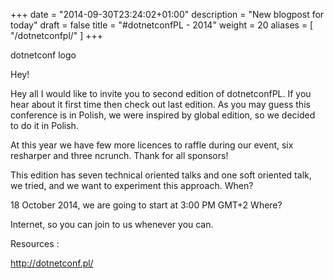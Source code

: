 +++
date = "2014-09-30T23:24:02+01:00"
description = "New blogpost for today"
draft = false
title = "#dotnetconfPL - 2014"
weight = 20
aliases = [
    "/dotnetconfpl/"
]
+++

dotnetconf logo


Hey!

Hey all I would like to invite you to second edition of dotnetconfPL. If you hear about it first time then check out last edition. As you may guess this conference is in Polish, we were inspired by global edition, so we decided to do it in Polish.

At this year we have few more licences to raffle during our event, six resharper and three ncrunch. Thank for all sponsors!

This edition has seven technical oriented talks and one soft oriented talk, we tried, and we want to experiment this approach.
When?

18 October 2014, we are going to start at 3:00 PM GMT+2
Where?

Internet, so you can join to us whenever you can.

Resources :

http://dotnetconf.pl/